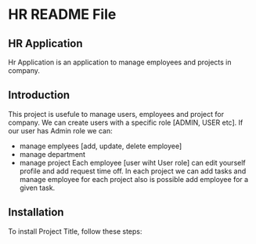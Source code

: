 # **HR README File**

## **HR Application**

Hr Application is an application to manage employees and projects in company.

## **Introduction**

This project is usefule to manage users, employees and project for company. We can create users with a specific role [ADMIN, USER etc].
If our user has Admin role we can:
*  manage emplyees [add, update, delete employee]
*  manage department
*  manage project
Each employee [user wiht User role] can edit yourself profile and add request time off.
In each project we can add tasks and manage employee for each project also is possible add employee for a given task.

## **Installation**

To install Project Title, follow these steps:
